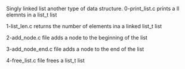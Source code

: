 Singly linked list another type of data structure.
0-print_list.c prints a ll elemnts in a list_t list

1-list_len.c returns the number of elements ina a linked list_t list

2-add_node.c file adds a node to the beginning of the list

3-add_node_end.c file adds a node to the end of the list

4-free_list.c file frees a list_t list
